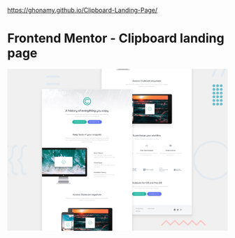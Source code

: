 https://ghonamy.github.io/Clipboard-Landing-Page/

# Frontend Mentor - Clipboard landing page

![Design preview for the Clipboard landing page coding challenge](./design/desktop-preview.jpg)
